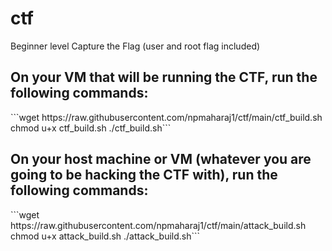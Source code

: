 # ctf
Beginner level Capture the Flag (user and root flag included)

<h2>On your VM that will be running the CTF, run the following commands:</h2>
```wget https://raw.githubusercontent.com/npmaharaj1/ctf/main/ctf_build.sh
chmod u+x ctf_build.sh
./ctf_build.sh```

<h2>On your host machine or VM (whatever you are going to be hacking the CTF with), run the following commands:</h2>
```wget https://raw.githubusercontent.com/npmaharaj1/ctf/main/attack_build.sh
chmod u+x attack_build.sh
./attack_build.sh```
